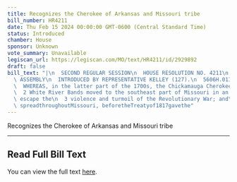 ```yaml
---
title: Recognizes the Cherokee of Arkansas and Missouri tribe
bill_number: HR4211
date: Thu Feb 15 2024 00:00:00 GMT-0600 (Central Standard Time)
status: Introduced
chamber: House
sponsor: Unknown
vote_summary: Unavailable
legiscan_url: https://legiscan.com/MO/text/HR4211/id/2929892
draft: false
bill_text: "|\n  SECOND REGULAR SESSION\n  HOUSE RESOLUTION NO. 4211\n  102ND GENERAL\
  \ ASSEMBLY\n  INTRODUCED BY REPRESENTATIVE KELLEY (127).\n  5606H.01I DANARADEMANMILLER,ChiefClerk\n\
  \  WHEREAS, in the latter part of the 1700s, the Chickamauga Cherokee Sac and\n\
  \  2 White River Bands moved to the southeast part of Missouri in an attempt to\
  \ escape the\n  3 violence and turmoil of the Revolutionary War; and\n  4\n  5 WHEREAS,thetribe\
  \ spreadthroughoutMissouri, beforetheTreatyof1817gavethe"
---
```

Recognizes the Cherokee of Arkansas and Missouri tribe

---

## Read Full Bill Text

You can view the full text [here](https://legiscan.com/MO/text/HR4211/id/2929892).
